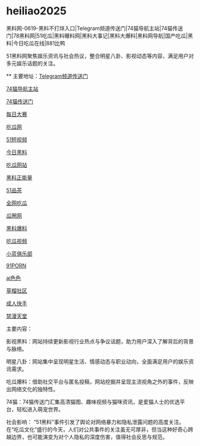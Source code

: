 # heiliao2025
黑料网-0619-黑料不打烊入口|Telegram频道传送门|74猫导航主站|74猫传送门|78黑料网|51吃瓜|黑料曝料网|黑料大事记|黑料大爆料|黑料网导航|国产吃瓜|黑料|今日吃瓜在线|881比鸭

51黑料网聚焦娱乐资讯与社会热议，整合明星八卦、影视动态等内容，满足用户对多元娱乐话题的关注。

** 主要地址：<a href="https://74mao.com/">Telegram频道传送门</a>

<a href="https://74mao.com/">74猫导航主站</a>

<a href="https://74mao.com/">74猫传送门</a>

<a href="https://pc1-26.pages.dev/">每日大赛</a>

<a href="https://cg1-39.pages.dev/">吃瓜网</a>

<a href="https://pc2-25.pages.dev/">51短视频</a>

<a href="https://pc10-24.pages.dev/">今日黑料</a>

<a href="https://cg1-27.pages.dev/">吃瓜网站</a>

<a href="https://cg8-12.pages.dev/">黑料正能量</a>

<a href="https://pc8-34.pages.dev/">51品茶</a>

<a href="https://cg4-21.pages.dev/">全网吃瓜</a>

<a href="https://cg6-21.pages.dev/">瓜圈网</a>

<a href="https://cg5-24.pages.dev/">黑料爆料</a>

<a href="https://cg9-07.pages.dev/">吃瓜视频</a>

<a href="https://xiao-lan.pages.dev/">小蓝俱乐部</a>

<a href="https://porn05.pages.dev/">91PORN</a>

<a href="https://aisese.pages.dev/">ai色色</a>

<a href="https://cao-liu.pages.dev/">草榴社区</a>

<a href="https://chengren-05.pages.dev/">成人快手</a>

<a href="https://jin-man.pages.dev/">禁漫天堂</a>

主要内容：

影视黑料：网站持续更新影视行业热点与争议话题，助力用户深入了解背后的背景与脉络。

明星八卦：网站集中呈现明星生活、情感动态与职业动向，全面满足用户的娱乐资讯需求。

吃瓜爆料：借助社交平台与匿名投稿，网站挖掘并呈现主流视角之外的事件，反映出网络文化的独特性。

74猫：74猫传送门汇集高清猫图、趣味视频与猫咪资讯，是爱猫人士的优选平台，轻松进入萌宠世界。

社会影响：
“51黑料”事件引发了舆论对网络暴力和隐私泄露问题的高度关注。在“吃瓜文化”盛行的今天，人们对公共事件的关注虽无可厚非，但当这种好奇心跨越边界，也可能演变为对个人隐私的深度伤害，值得社会反思与规范。
